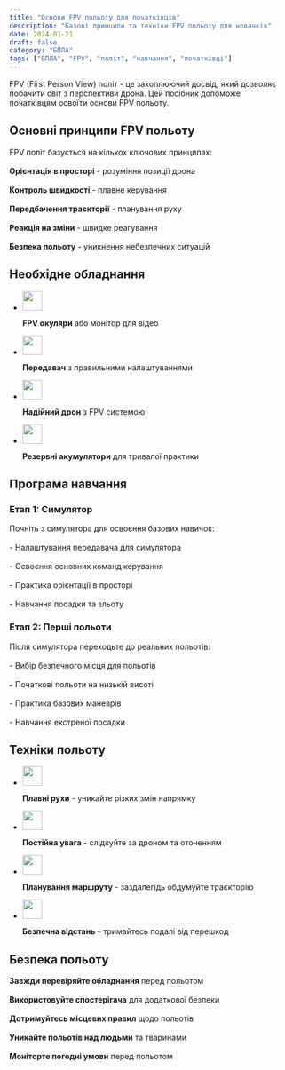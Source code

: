 ```yaml
---
title: "Основи FPV польоту для початківців"
description: "Базові принципи та техніки FPV польоту для новачків"
date: 2024-01-21
draft: false
category: "БПЛА"
tags: ["БПЛА", "FPV", "політ", "навчання", "початківці"]
---
```


FPV (First Person View) політ - це захоплюючий досвід, який дозволяє побачити світ з перспективи дрона. Цей посібник допоможе початківцям освоїти основи FPV польоту.

<section id="basics" class="mt-8 scroll-mt-24">
<h2 class="font-[Montserrat] text-[20px] lg:text-[24px] border-b border-[#ba0108] pb-3 font-normal mb-3">Основні принципи FPV польоту</h2>
<p class="text-[16px] font-normal font-[Montserrat]">
FPV політ базується на кількох ключових принципах:
<br />
<br />
<strong>Орієнтація в просторі</strong> - розуміння позиції дрона
<br />
<br />
<strong>Контроль швидкості</strong> - плавне керування
<br />
<br />
<strong>Передбачення траєкторії</strong> - планування руху
<br />
<br />
<strong>Реакція на зміни</strong> - швидке реагування
<br />
<br />
<strong>Безпека польоту</strong> - уникнення небезпечних ситуацій
</p>
</section>

<section id="equipment" class="mt-10 scroll-mt-24">
<h2 class="font-[Montserrat] text-[20px] lg:text-[24px] border-b border-[#ba0108] pb-3 font-normal mb-3">Необхідне обладнання</h2>
<ul class="list-disc pl-5 space-y-2 text-[#333]">
<li class="flex gap-3 items-center">
<img width="35" height="35" src="/img/list-guide-one.png" alt="" style="filter: none; box-shadow: none;" />
<p class="text-[16px] font-normal font-[Montserrat]">
<strong>FPV окуляри</strong> або монітор для відео
</p>
</li>

<li class="flex gap-3 items-center">
<img width="35" height="35" src="/img/list-guide-two.png" alt="" style="filter: none; box-shadow: none;" />
<p class="text-[16px] font-normal font-[Montserrat]">
<strong>Передавач</strong> з правильними налаштуваннями
</p>
</li>

<li class="flex gap-3 items-center">
<img width="35" height="35" src="/img/list-guide-three.png" alt="" style="filter: none; box-shadow: none;" />
<p class="text-[16px] font-normal font-[Montserrat]">
<strong>Надійний дрон</strong> з FPV системою
</p>
</li>

<li class="flex gap-3 items-center">
<img width="35" height="35" src="/img/list-guide-four.png" alt="" style="filter: none; box-shadow: none;" />
<p class="text-[16px] font-normal font-[Montserrat]">
<strong>Резервні акумулятори</strong> для тривалої практики
</p>
</li>
</ul>
</section>

<section id="training" class="scroll-mt-24 mt-10 bg-[#f5f5f5] px-[29px] py-[27px]">
<h2 class="font-[Montserrat] text-[20px] lg:text-[24px] border-b border-[#ba0108] pb-3 font-normal mb-3">Програма навчання</h2>
<h3 class="font-[Montserrat] text-[18px] font-normal mb-3">Етап 1: Симулятор</h3>
<p class="text-[16px] font-normal font-[Montserrat]">
Почніть з симулятора для освоєння базових навичок:
<br />
<br />
- Налаштування передавача для симулятора
<br />
<br />
- Освоєння основних команд керування
<br />
<br />
- Практика орієнтації в просторі
<br />
<br />
- Навчання посадки та зльоту
</p>

<h3 class="font-[Montserrat] text-[18px] font-normal mb-3 mt-6">Етап 2: Перші польоти</h3>
<p class="text-[16px] font-normal font-[Montserrat]">
Після симулятора переходьте до реальних польотів:
<br />
<br />
- Вибір безпечного місця для польотів
<br />
<br />
- Початкові польоти на низькій висоті
<br />
<br />
- Практика базових маневрів
<br />
<br />
- Навчання екстреної посадки
</p>
</section>

<section id="techniques" class="mt-10 scroll-mt-24">
<h2 class="font-[Montserrat] text-[20px] lg:text-[24px] border-b border-[#ba0108] pb-3 font-normal mb-3">Техніки польоту</h2>
<ul class="list-disc pl-5 space-y-2 text-[#333]">
<li class="flex gap-3 items-center">
<img width="35" height="35" src="/img/list-guide-one.png" alt="" style="filter: none; box-shadow: none;" />
<p class="text-[16px] font-normal font-[Montserrat]">
<strong>Плавні рухи</strong> - уникайте різких змін напрямку
</p>
</li>

<li class="flex gap-3 items-center">
<img width="35" height="35" src="/img/list-guide-two.png" alt="" style="filter: none; box-shadow: none;" />
<p class="text-[16px] font-normal font-[Montserrat]">
<strong>Постійна увага</strong> - слідкуйте за дроном та оточенням
</p>
</li>

<li class="flex gap-3 items-center">
<img width="35" height="35" src="/img/list-guide-three.png" alt="" style="filter: none; box-shadow: none;" />
<p class="text-[16px] font-normal font-[Montserrat]">
<strong>Планування маршруту</strong> - заздалегідь обдумуйте траєкторію
</p>
</li>

<li class="flex gap-3 items-center">
<img width="35" height="35" src="/img/list-guide-four.png" alt="" style="filter: none; box-shadow: none;" />
<p class="text-[16px] font-normal font-[Montserrat]">
<strong>Безпечна відстань</strong> - тримайтесь подалі від перешкод
</p>
</li>
</ul>
</section>

<section id="safety" class="mt-10 scroll-mt-24">
<h2 class="font-[Montserrat] text-[20px] lg:text-[24px] border-b border-[#ba0108] pb-3 font-normal mb-3">Безпека польоту</h2>
<p class="text-[16px] font-normal font-[Montserrat]">
<strong>Завжди перевіряйте обладнання</strong> перед польотом
<br />
<br />
<strong>Використовуйте спостерігача</strong> для додаткової безпеки
<br />
<br />
<strong>Дотримуйтесь місцевих правил</strong> щодо польотів
<br />
<br />
<strong>Уникайте польотів над людьми</strong> та тваринами
<br />
<br />
<strong>Моніторте погодні умови</strong> перед польотом
</p>
</section> 